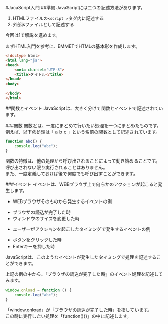 #JacaScript入門
##準備
JavaScriptには二つの記述方法があります。
1. HTMLファイルの`<script >`タグ内に記述する
2. 外部jsファイルとして記述する

今回は1で解説を進めます。  

まずHTML入門を参考に、EMMETでHTMLの基本形を作成します。
```html
<!doctype html>
<html lang="ja">
<head>
    <meta charset="UTF-8">
	<title>タイトル</title>
</head>
<body>
	
</body>
</html>

```

##関数とイベント
JavaScriptは、大きく分けて関数とイベントで記述されています。

###関数
関数とは、一度にまとめて行いたい処理を一つにまとめたものです。  
例えば、以下の処理は「ａｂｃ」という名前の関数として記述されています。
```javascript
function abc() {  
    console.log("abc");  
}
```

関数の特徴は、他の処理から呼び出されることによって動き始めることです。  
呼び出されない限り実行されることはありません。  
また、一度定義しておけば後で何度でも呼び出すことができます。

###イベント
イベントは、WEBブラウザ上で何らかのアクションが起こると発生します。

 - WEBブラウザそのものから発生するイベントの例
  + ブラウザの読込が完了した時
  + ウィンドウのサイズを変更した時
 - ユーザーがアクションを起こしたタイミングで発生するイベントの例
  + ボタンをクリックした時
  + Enterキーを押した時

JavaScriptは、このようなイベントが発生したタイミングで処理を記述することができます。

上記の例の中から、「ブラウザの読込が完了した時」のイベント処理を記述してみます。  
```javascript
window.onload = function () {
    console.log("abc");
}
```
「window.onload」が「ブラウザの読込が完了した時」を指しています。  
この時に実行したい処理を「function(){}」の中に記述します。


